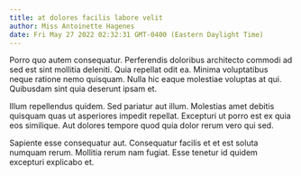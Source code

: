 ```yaml
---
title: at dolores facilis labore velit
author: Miss Antoinette Hagenes
date: Fri May 27 2022 02:32:31 GMT-0400 (Eastern Daylight Time)
---
```

Porro quo autem consequatur. Perferendis doloribus architecto commodi ad sed est sint mollitia deleniti. Quia repellat odit ea. Minima voluptatibus neque ratione nemo quisquam. Nulla hic eaque molestiae voluptas at qui. Quibusdam sint quia deserunt ipsam et.

 Illum repellendus quidem. Sed pariatur aut illum. Molestias amet debitis quisquam quas ut asperiores impedit repellat. Excepturi ut porro est ex quia eos similique. Aut dolores tempore quod quia dolor rerum vero qui sed.

 Sapiente esse consequatur aut. Consequatur facilis et et est soluta numquam rerum. Mollitia rerum nam fugiat. Esse tenetur id quidem excepturi explicabo et.